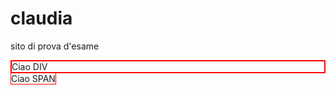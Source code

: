 # claudia
sito di prova d'esame
<div style="backgroundcolor:
yellow; border: 2px solid red;">Ciao DIV</div> 
<span style="backgroundcolor:
yellow; border: 1px solid red;">Ciao SPAN</span> 
